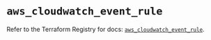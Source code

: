 # `aws_cloudwatch_event_rule`

Refer to the Terraform Registry for docs: [`aws_cloudwatch_event_rule`](https://registry.terraform.io/providers/hashicorp/aws/6.6.0/docs/resources/cloudwatch_event_rule).

